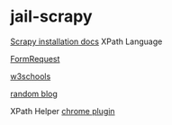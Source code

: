 # jail-scrapy

[Scrapy installation docs](https://docs.scrapy.org/en/latest/intro/install.html#intro-install)
XPath Language

[FormRequest](https://doc.scrapy.org/en/latest/topics/request-response.html#formrequest-objects)

[w3schools](https://www.w3schools.com/xml/xpath_intro.asp)

[random blog](http://plasmasturm.org/log/xpath101/)

XPath Helper
[chrome plugin](https://chrome.google.com/webstore/detail/xpath-helper/hgimnogjllphhhkhlmebbmlgjoejdpjl?hl=en)
